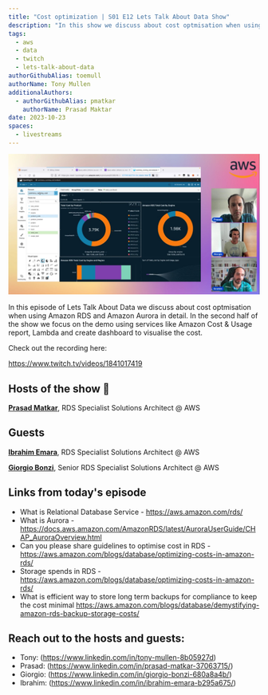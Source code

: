 ```yaml
---
title: "Cost optimization | S01 E12 Lets Talk About Data Show"
description: "In this show we discuss about cost optmisation when using Amazon RDS and Amazon Aurora in detail. In the second half of the show we focus on the demo using services like Amazon Cost & Usage report, Lambda and create dashboard to visualise the cost."
tags:
  - aws
  - data
  - twitch
  - lets-talk-about-data
authorGithubAlias: toemull
authorName: Tony Mullen
additionalAuthors:
  - authorGithubAlias: pmatkar
    authorName: Prasad Maktar
date: 2023-10-23
spaces:
  - livestreams
---
```


![Screenshot from the stream or an image related to the topic](images/show12.jpg)

In this episode of Lets Talk About Data we discuss about cost optmisation when using Amazon RDS and Amazon Aurora in detail. In the second half of the show we focus on the demo using services like Amazon Cost & Usage report, Lambda and create dashboard to visualise the cost.

Check out the recording here:

https://www.twitch.tv/videos/1841017419

## Hosts of the show 🎤

[**Prasad Matkar**](https://www.linkedin.com/in/prasad-matkar-37063715/), RDS Specialist Solutions Architect @ AWS

## Guests

[**Ibrahim Emara**](https://www.linkedin.com/in/ibrahim-emara-b295a675), RDS Specialist Solutions Architect @ AWS

[**Giorgio Bonzi**](https://www.linkedin.com/in/giorgio-bonzi-680a8a4b/), Senior RDS Specialist Solutions Architect @ AWS



## Links from today's episode

* What is Relational Database Service - https://aws.amazon.com/rds/
* What is Aurora - 	https://docs.aws.amazon.com/AmazonRDS/latest/AuroraUserGuide/CHAP_AuroraOverview.html
* Can you please share guidelines to optimise cost in RDS - https://aws.amazon.com/blogs/database/optimizing-costs-in-amazon-rds/
* Storage spends in RDS	- https://aws.amazon.com/blogs/database/optimizing-costs-in-amazon-rds/
* What is efficient way to store long term backups for compliance to keep the cost minimal	https://aws.amazon.com/blogs/database/demystifying-amazon-rds-backup-storage-costs/



## Reach out to the hosts and guests:

- Tony: (https://www.linkedin.com/in/tony-mullen-8b05927d)
- Prasad: (https://www.linkedin.com/in/prasad-matkar-37063715/)
- Giorgio: (https://www.linkedin.com/in/giorgio-bonzi-680a8a4b/)
- Ibrahim: (https://www.linkedin.com/in/ibrahim-emara-b295a675/)
